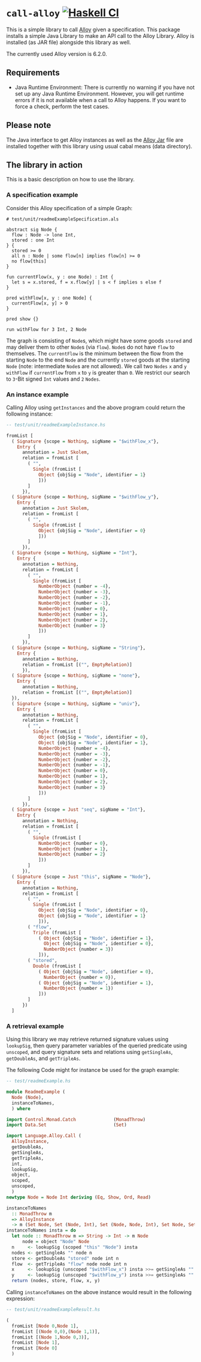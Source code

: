 # `call-alloy` [![Haskell CI](https://github.com/marcellussiegburg/call-alloy/workflows/Haskell%20CI/badge.svg)](https://github.com/marcellussiegburg/call-alloy/actions?query=workflow%3A%22Haskell+CI%22+branch%3Amaster)

This is a simple library to call [Alloy](http://alloytools.org) given a specification.
This package installs a simple Java Library to make an API call to the Alloy Library.
Alloy is installed (as JAR file) alongside this library as well.

The currently used Alloy version is 6.2.0.

## Requirements

- Java Runtime Environment:
  There is currently no warning if you have not set up any Java Runtime Environment.
  However, you will get runtime errors if it is not available
  when a call to Alloy happens.
  If you want to force a check, perform the test cases.

## Please note

The Java interface to get Alloy instances as well as the
[Alloy Jar](https://github.com/AlloyTools/org.alloytools.alloy/releases/download/v5.1.0/org.alloytools.alloy.dist.jar)
file are installed together with this library using usual cabal means (data directory).

## The library in action

This is a basic description on how to use the library.

### A specification example

Consider this Alloy specification of a simple Graph:

```Alloy
# test/unit/readmeExampleSpecification.als

abstract sig Node {
  flow : Node -> lone Int,
  stored : one Int
} {
  stored >= 0
  all n : Node | some flow[n] implies flow[n] >= 0
  no flow[this]
}

fun currentFlow(x, y : one Node) : Int {
  let s = x.stored, f = x.flow[y] | s < f implies s else f
}

pred withFlow[x, y : one Node] {
  currentFlow[x, y] > 0
}

pred show {}

run withFlow for 3 Int, 2 Node

```

The graph is consisting of `Node`s, which might have some goods `stored`
and may deliver them to other `Node`s (via `flow`).
`Node`s do not have `flow` to themselves.
The `currentFlow` is the minimum between the flow
from the starting `Node` to the end `Node` and the currently `stored` goods
at the starting `Node` (note: intermediate `Node`s are not allowed).
We call two `Nodes` `x` and `y` `withFlow` if `currentFlow` from `x` to `y`
is greater than `0`.
We restrict our search to `3`-Bit signed `Int` values and `2` `Nodes`.

### An instance example

Calling Alloy using `getInstances` and the above program
could return the following instance:

```hs
-- test/unit/readmeExampleInstance.hs

fromList [
  ( Signature {scope = Nothing, sigName = "$withFlow_x"},
    Entry {
      annotation = Just Skolem,
      relation = fromList [
        ( "",
          Single (fromList [
            Object {objSig = "Node", identifier = 1}
            ]))
        ]
      }),
  ( Signature {scope = Nothing, sigName = "$withFlow_y"},
    Entry {
      annotation = Just Skolem,
      relation = fromList [
        ( "",
          Single (fromList [
            Object {objSig = "Node", identifier = 0}
            ]))
        ]
      }),
  ( Signature {scope = Nothing, sigName = "Int"},
    Entry {
      annotation = Nothing,
      relation = fromList [
        ( "",
          Single (fromList [
            NumberObject {number = -4},
            NumberObject {number = -3},
            NumberObject {number = -2},
            NumberObject {number = -1},
            NumberObject {number = 0},
            NumberObject {number = 1},
            NumberObject {number = 2},
            NumberObject {number = 3}
            ]))
        ]
      }),
  ( Signature {scope = Nothing, sigName = "String"},
    Entry {
      annotation = Nothing,
      relation = fromList [("", EmptyRelation)]
      }),
  ( Signature {scope = Nothing, sigName = "none"},
    Entry {
      annotation = Nothing,
      relation = fromList [("", EmptyRelation)]
  }),
  ( Signature {scope = Nothing, sigName = "univ"},
    Entry {
      annotation = Nothing,
      relation = fromList [
        ( "",
          Single (fromList [
            Object {objSig = "Node", identifier = 0},
            Object {objSig = "Node", identifier = 1},
            NumberObject {number = -4},
            NumberObject {number = -3},
            NumberObject {number = -2},
            NumberObject {number = -1},
            NumberObject {number = 0},
            NumberObject {number = 1},
            NumberObject {number = 2},
            NumberObject {number = 3}
            ]))
        ]
      }),
  ( Signature {scope = Just "seq", sigName = "Int"},
    Entry {
      annotation = Nothing,
      relation = fromList [
        ( "",
          Single (fromList [
            NumberObject {number = 0},
            NumberObject {number = 1},
            NumberObject {number = 2}
            ]))
        ]
      }),
  ( Signature {scope = Just "this", sigName = "Node"},
    Entry {
      annotation = Nothing,
      relation = fromList [
        ( "",
          Single (fromList [
            Object {objSig = "Node", identifier = 0},
            Object {objSig = "Node", identifier = 1}
            ])),
        ( "flow",
          Triple (fromList [
            ( Object {objSig = "Node", identifier = 1},
              Object {objSig = "Node", identifier = 0},
              NumberObject {number = 3})
            ])),
        ( "stored",
          Double (fromList [
            ( Object {objSig = "Node", identifier = 0},
              NumberObject {number = 0}),
            ( Object {objSig = "Node", identifier = 1},
              NumberObject {number = 1})
            ]))
        ]
      })
  ]

```

### A retrieval example

Using this library we may retrieve returned signature values using `lookupSig`,
then query parameter variables of the queried predicate using `unscoped`,
and query signature sets and relations using `getSingleAs`, `getDoubleAs`, and `getTripleAs`.

The following Code might for instance be used for the graph example:

```hs
-- test/readmeExample.hs

module ReadmeExample (
  Node (Node),
  instanceToNames,
  ) where

import Control.Monad.Catch              (MonadThrow)
import Data.Set                         (Set)

import Language.Alloy.Call (
  AlloyInstance,
  getDoubleAs,
  getSingleAs,
  getTripleAs,
  int,
  lookupSig,
  object,
  scoped,
  unscoped,
  )
newtype Node = Node Int deriving (Eq, Show, Ord, Read)

instanceToNames
  :: MonadThrow m
  => AlloyInstance
  -> m (Set Node, Set (Node, Int), Set (Node, Node, Int), Set Node, Set Node)
instanceToNames insta = do
  let node :: MonadThrow m => String -> Int -> m Node
      node = object "Node" Node
  n     <- lookupSig (scoped "this" "Node") insta
  nodes <- getSingleAs "" node n
  store <- getDoubleAs "stored" node int n
  flow  <- getTripleAs "flow" node node int n
  x     <- lookupSig (unscoped "$withFlow_x") insta >>= getSingleAs "" node
  y     <- lookupSig (unscoped "$withFlow_y") insta >>= getSingleAs "" node
  return (nodes, store, flow, x, y)

```

Calling `instanceToNames` on the above instance would result in the following expression:

```hs
-- test/unit/readmeExampleResult.hs

(
  fromList [Node 0,Node 1],
  fromList [(Node 0,0),(Node 1,1)],
  fromList [(Node 1,Node 0,3)],
  fromList [Node 1],
  fromList [Node 0]
  )

```
